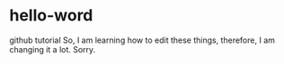 # hello-word
github tutorial
So, I am learning how to edit these things, therefore, I am changing it a lot. Sorry.
